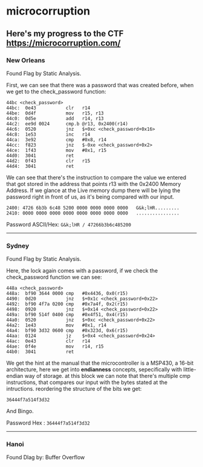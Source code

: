 # microcorruption
Here's my progress to the CTF https://microcorruption.com/
---
<p>
<h3>New Orleans</h3>
Found Flag by Static Analysis.

First, we can see that there was a password that was created before, when we get to the check_password function:
```
44bc <check_password>
44bc:  0e43           clr	r14
44be:  0d4f           mov	r15, r13
44c0:  0d5e           add	r14, r13
44c2:  ee9d 0024      cmp.b	@r13, 0x2400(r14)
44c6:  0520           jnz	$+0xc <check_password+0x16>
44c8:  1e53           inc	r14
44ca:  3e92           cmp	#0x8, r14
44cc:  f823           jnz	$-0xe <check_password+0x2>
44ce:  1f43           mov	#0x1, r15
44d0:  3041           ret
44d2:  0f43           clr	r15
44d4:  3041           ret
```
We can see that there's the instruction to compare the value we entered that got stored in the address that points r13 with the 0x2400 Memory Address.
If we glance at the Live memory dump there will be lying the password right in front of us, as it's being compared with our input.
```
2400: 4726 6b3b 6c48 5200 0000 0000 0000 0000   G&k;lHR.........
2410: 0000 0000 0000 0000 0000 0000 0000 0000   ................
```
Password
ASCII/Hex: ```G&k;lHR / 47266b3b6c485200```
</p>

---
<p>
<h3>Sydney</h3>
Found Flag by Static Analysis.

Here, the lock again comes with a password, if we check the check_password function we can see:
```
448a <check_password>
448a:  bf90 3644 0000 cmp	#0x4436, 0x0(r15)
4490:  0d20           jnz	$+0x1c <check_password+0x22>
4492:  bf90 4f7a 0200 cmp	#0x7a4f, 0x2(r15)
4498:  0920           jnz	$+0x14 <check_password+0x22>
449a:  bf90 514f 0400 cmp	#0x4f51, 0x4(r15)
44a0:  0520           jnz	$+0xc <check_password+0x22>
44a2:  1e43           mov	#0x1, r14
44a4:  bf90 3d32 0600 cmp	#0x323d, 0x6(r15)
44aa:  0124           jz	$+0x4 <check_password+0x24>
44ac:  0e43           clr	r14
44ae:  0f4e           mov	r14, r15
44b0:  3041           ret
```
We get the hint at the manual that the microcontroller is a MSP430, a 16-bit architecture, here we get into <b>endianness</b> concepts, sepecifically with little-endian
way of storage. at this block we can note that there's multiple cmp instructions, that compares our input with the bytes stated at the intructions. reordering
the structure of the bits we get:

```36444f7a514f3d32```

And Bingo.

Password
Hex : ```36444f7a514f3d32```
</p>


---


<h3>Hanoi</h3>
Found Dlag by: Buffer Overflow
